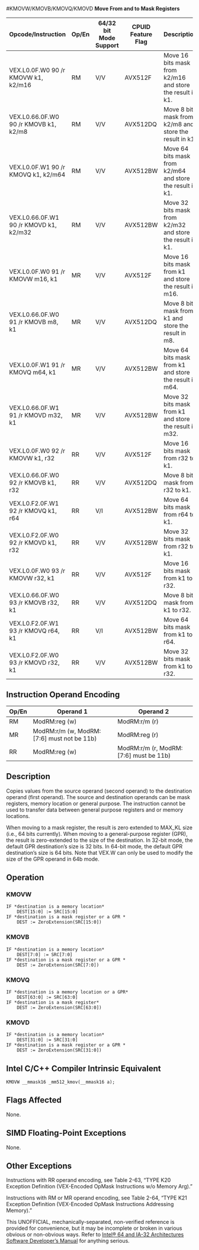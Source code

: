 #KMOVW/KMOVB/KMOVQ/KMOVD
**Move From and to Mask Registers**

| Opcode/Instruction                     | Op/En | 64/32 bit Mode Support | CPUID Feature Flag | Description                                               |
| -------------------------------------- | ----- | ---------------------- | ------------------ | --------------------------------------------------------- |
| VEX.L0.0F.W0 90 /r KMOVW k1, k2/m16    | RM    | V/V                    | AVX512F            | Move 16 bits mask from k2/m16 and store the result in k1. |
| VEX.L0.66.0F.W0 90 /r KMOVB k1, k2/m8  | RM    | V/V                    | AVX512DQ           | Move 8 bits mask from k2/m8 and store the result in k1.   |
| VEX.L0.0F.W1 90 /r KMOVQ k1, k2/m64    | RM    | V/V                    | AVX512BW           | Move 64 bits mask from k2/m64 and store the result in k1. |
| VEX.L0.66.0F.W1 90 /r KMOVD k1, k2/m32 | RM    | V/V                    | AVX512BW           | Move 32 bits mask from k2/m32 and store the result in k1. |
| VEX.L0.0F.W0 91 /r KMOVW m16, k1       | MR    | V/V                    | AVX512F            | Move 16 bits mask from k1 and store the result in m16.    |
| VEX.L0.66.0F.W0 91 /r KMOVB m8, k1     | MR    | V/V                    | AVX512DQ           | Move 8 bits mask from k1 and store the result in m8.      |
| VEX.L0.0F.W1 91 /r KMOVQ m64, k1       | MR    | V/V                    | AVX512BW           | Move 64 bits mask from k1 and store the result in m64.    |
| VEX.L0.66.0F.W1 91 /r KMOVD m32, k1    | MR    | V/V                    | AVX512BW           | Move 32 bits mask from k1 and store the result in m32.    |
| VEX.L0.0F.W0 92 /r KMOVW k1, r32       | RR    | V/V                    | AVX512F            | Move 16 bits mask from r32 to k1.                         |
| VEX.L0.66.0F.W0 92 /r KMOVB k1, r32    | RR    | V/V                    | AVX512DQ           | Move 8 bits mask from r32 to k1.                          |
| VEX.L0.F2.0F.W1 92 /r KMOVQ k1, r64    | RR    | V/I                    | AVX512BW           | Move 64 bits mask from r64 to k1.                         |
| VEX.L0.F2.0F.W0 92 /r KMOVD k1, r32    | RR    | V/V                    | AVX512BW           | Move 32 bits mask from r32 to k1.                         |
| VEX.L0.0F.W0 93 /r KMOVW r32, k1       | RR    | V/V                    | AVX512F            | Move 16 bits mask from k1 to r32.                         |
| VEX.L0.66.0F.W0 93 /r KMOVB r32, k1    | RR    | V/V                    | AVX512DQ           | Move 8 bits mask from k1 to r32.                          |
| VEX.L0.F2.0F.W1 93 /r KMOVQ r64, k1    | RR    | V/I                    | AVX512BW           | Move 64 bits mask from k1 to r64.                         |
| VEX.L0.F2.0F.W0 93 /r KMOVD r32, k1    | RR    | V/V                    | AVX512BW           | Move 32 bits mask from k1 to r32.                         |

## Instruction Operand Encoding

| Op/En | Operand 1                                  | Operand 2                              |
| ----- | ------------------------------------------ | -------------------------------------- |
| RM    | ModRM:reg (w)                              | ModRM:r/m (r)                          |
| MR    | ModRM:r/m (w, ModRM:[7:6] must not be 11b) | ModRM:reg (r)                          |
| RR    | ModRM:reg (w)                              | ModRM:r/m (r, ModRM:[7:6] must be 11b) |

## Description

Copies values from the source operand (second operand) to the destination operand (first operand). The source and destination operands can be mask registers, memory location or general purpose. The instruction cannot be used to transfer data between general purpose registers and or memory locations.

When moving to a mask register, the result is zero extended to MAX_KL size (i.e., 64 bits currently). When moving to a general-purpose register (GPR), the result is zero-extended to the size of the destination. In 32-bit mode, the default GPR destination’s size is 32 bits. In 64-bit mode, the default GPR destination’s size is 64 bits. Note that VEX.W can only be used to modify the size of the GPR operand in 64b mode.

## Operation

### KMOVW

```
IF *destination is a memory location*
    DEST[15:0] := SRC[15:0]
IF *destination is a mask register or a GPR *
    DEST := ZeroExtension(SRC[15:0])

```

### KMOVB

```
IF *destination is a memory location*
    DEST[7:0] := SRC[7:0]
IF *destination is a mask register or a GPR *
    DEST := ZeroExtension(SRC[7:0])

```

### KMOVQ

```
IF *destination is a memory location or a GPR*
    DEST[63:0] := SRC[63:0]
IF *destination is a mask register*
    DEST := ZeroExtension(SRC[63:0])

```

### KMOVD

```
IF *destination is a memory location*
    DEST[31:0] := SRC[31:0]
IF *destination is a mask register or a GPR *
    DEST := ZeroExtension(SRC[31:0])

```

## Intel C/C++ Compiler Intrinsic Equivalent

```
KMOVW __mmask16 _mm512_kmov(__mmask16 a);

```

## Flags Affected

None.

## SIMD Floating-Point Exceptions

None.

## Other Exceptions

Instructions with RR operand encoding, see Table 2-63, “TYPE K20 Exception Definition (VEX-Encoded OpMask Instructions w/o Memory Arg).”

Instructions with RM or MR operand encoding, see Table 2-64, “TYPE K21 Exception Definition (VEX-Encoded OpMask Instructions Addressing Memory).”

This UNOFFICIAL, mechanically-separated, non-verified reference is provided for convenience, but it may be
incomplete or broken in various obvious or non-obvious
ways. Refer to [Intel® 64 and IA-32 Architectures Software Developer’s Manual](https://software.intel.com/en-us/download/intel-64-and-ia-32-architectures-sdm-combined-volumes-1-2a-2b-2c-2d-3a-3b-3c-3d-and-4) for anything serious.
